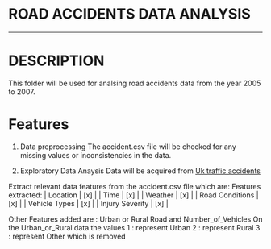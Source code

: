 # ROAD ACCIDENTS DATA ANALYSIS
************************
# DESCRIPTION 
This folder will be used for analsing road accidents data from the year 2005 to 2007.

# Features
1. Data preprocessing
The accident.csv file will be checked for any missing values or inconsistencies in the data.

1. Exploratory Data Anaysis
Data will be acquired from [Uk traffic accidents](https://www.kaggle.com/datasets/daveianhickey/2000-16-traffic-flow-england-scotland-wales/data?select=accidents_2005_to_2007.csv)
    
Extract relevant data features from the accident.csv file  which are:
Features extracted: 
| Location  | [x]  |
|  Time | [x]  |
|  Weather |  [x] |
|  Road Conditions | [x]  |
|  Vehicle Types | [x]  |
|  Injury Severity | [x]  |

Other Features added are : Urban or Rural Road and Number_of_Vehicles
On the Urban_or_Rural data the values 
1 : represent Urban
2 : represent Rural
3 : represent Other which is removed
